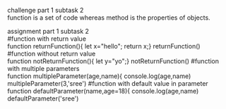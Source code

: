 challenge part 1 subtask 2<br>
function is a set of code whereas method is the properties of objects.

assignment part 1 subtask 2<br>
#function with return value<br>
function returnFunction(){
	let x="hello";
	return x;}
returnFunction()
#function without return value<br>
function notReturnFunction(){
	let y="yo";}
notReturnFunction()
#function with multiple parameters<br>
function multipleParameter(age,name){
        console.log(age,name)
multipleParameter(3,'sree')
#function with default value in parameter<br>
function defaultParameter(name,age=18){
	console.log(age,name)
defaultParameter('sree')
